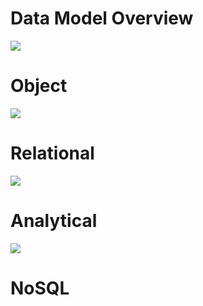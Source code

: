 # Data Model Overview

![](https://github.com/JonmarCorpuz/SecondBrain/blob/main/Assets/Whitespace.png)

# Object

![](https://github.com/JonmarCorpuz/SecondBrain/blob/main/Assets/Whitespace.png)

# Relational

![](https://github.com/JonmarCorpuz/SecondBrain/blob/main/Assets/Whitespace.png)

# Analytical

![](https://github.com/JonmarCorpuz/SecondBrain/blob/main/Assets/Whitespace.png)

# NoSQL
